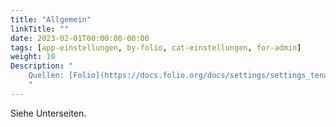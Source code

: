 ```yaml
---
title: "Allgemein"
linkTitle: ""
date: 2023-02-01T00:00:00-00:00
tags: [app-einstellungen, by-folio, cat-einstellungen, for-admin]
weight: 10
Description: "
    Quellen: [Folio](https://docs.folio.org/docs/settings/settings_tenant/settings_tenant/#settings--tenant--addresses) & [GBV](https://info.gbv.de/display/FOLIOGBVEXTERN/Einstellungen+(Mandant):+Allgemein)
    "
---
```


Siehe Unterseiten.
